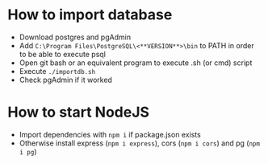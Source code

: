 # How to import database
- Download postgres and pgAdmin
- Add ``C:\Program Files\PostgreSQL\<**VERSION**>\bin`` to PATH in order to be able to execute psql
- Open git bash or an equivalent program to execute .sh (or cmd) script
- Execute ``./importdb.sh``
- Check pgAdmin if it worked

# How to start NodeJS
- Import dependencies with ``npm i`` if package.json exists
- Otherwise install express (``npm i express``), cors (``npm i cors``) and pg (``npm i pg``)